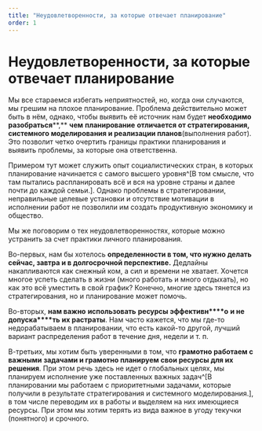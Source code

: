 ```yaml
---
title: "Неудовлетворенности, за которые отвечает планирование"
order: 1
---
```


# Неудовлетворенности, за которые отвечает планирование

Мы все стараемся избегать неприятностей, но, когда они случаются, мы грешим на плохое планирование. Проблема действительно может быть в нём, однако, чтобы выявить её источник нам будет **необходимо разобраться****,** **чем** **планирование** **отличается от стратегирования, системного моделирования и реализации планов**(выполнения работ). Это позволит четко очертить границы практики планирования и выявить проблемы, за которые она ответственна.

Примером тут может служить опыт социалистических стран, в которых планирование начинается с самого высшего уровня^[В том смысле, что там пытались распланировать всё и вся на уровне страны и далее почти до каждой семьи.]. Однако проблемы в стратегировании, неправильные целевые установки и отсутствие мотивации в исполнении работ не позволили им создать продуктивную экономику и общество.

Мы же поговорим о тех неудовлетворенностях, которые можно устранить за счет практики личного планирования.

Во-первых, нам бы хотелось **определенности в том, что нужно делать сейчас, завтра и в долгосрочной перспективе.** Дедлайны накапливаются как снежный ком, а сил и времени не хватает. Хочется многое успеть сделать в жизни (много работать и много отдыхать), но как это всё уместить в свой график? Конечно, многие здесь тянется из стратегирования, но и планирование может помочь.

Во-вторых, **нам важно** **использовать** **ресурсы эффективн****о** **и не допуска****ть** **их растраты**. Нам часто кажется, что мы где-то недорабатываем в планировании, что есть какой-то другой, лучший вариант распределения работ в течение дня, недели и т. п.

В-третьих, мы хотим быть уверенными в том, что **грамотно работаем с** **важными** **задачами и грамотно планируем свои ресурсы для их решения**. При этом речь здесь не идет о глобальных целях, мы планируем исполнение уже поставленных важных задач^[В планировании мы работаем с приоритетными задачами, которые получили в результате стратегирования и системного моделирования.], в том числе переводим их в работы и выделяем на них имеющиеся ресурсы. При этом мы хотим терять из вида важное в угоду текучки (понятного) и срочного.